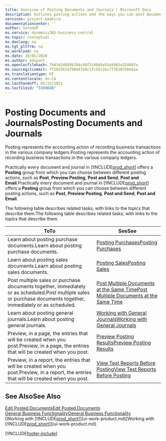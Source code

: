 ```yaml
---
title: Overview of Posting Documents and Journals | Microsoft Docs
description: Outlines posting actions and the ways you can post documents and journals.
services: project-madeira
documentationcenter: ''
author: SorenGP
ms.service: dynamics365-business-central
ms.topic: conceptual
ms.devlang: na
ms.tgt_pltfrm: na
ms.workload: na
ms.date: 10/01/2020
ms.author: edupont
ms.openlocfilehash: 794342d893b784c40f314b65e53a5d65a32489fa
ms.sourcegitcommit: ff2b55b7e790447e0c1fcd5c2ec7f7610338ebaa
ms.translationtype: HT
ms.contentlocale: en-CA
ms.lasthandoff: 02/15/2021
ms.locfileid: "5389608"
---
```

# <a name="posting-documents-and-journals"></a><span data-ttu-id="14221-103">Posting Documents and Journals</span><span class="sxs-lookup"><span data-stu-id="14221-103">Posting Documents and Journals</span></span>
<span data-ttu-id="14221-104">Posting represents the accounting action of recording business transactions in the various company ledgers.</span><span class="sxs-lookup"><span data-stu-id="14221-104">Posting represents the accounting action of recording business transactions in the various company ledgers.</span></span>

<span data-ttu-id="14221-105">Practically every document and journal in [!INCLUDE[prod_short](includes/prod_short.md)] offers a **Posting** group from which you can choose between different posting actions, such as **Post**, **Preview Posting**, **Post and Send**, **Post and Email**.</span><span class="sxs-lookup"><span data-stu-id="14221-105">Practically every document and journal in [!INCLUDE[prod_short](includes/prod_short.md)] offers a **Posting** group from which you can choose between different posting actions, such as **Post**, **Preview Posting**, **Post and Send**, **Post and Email**.</span></span>

<span data-ttu-id="14221-106">The following table describes related tasks, with links to the topics that describe them.</span><span class="sxs-lookup"><span data-stu-id="14221-106">The following table describes related tasks, with links to the topics that describe them.</span></span>

| <span data-ttu-id="14221-107">To</span><span class="sxs-lookup"><span data-stu-id="14221-107">To</span></span> | <span data-ttu-id="14221-108">See</span><span class="sxs-lookup"><span data-stu-id="14221-108">See</span></span> |
| --- | --- |
| <span data-ttu-id="14221-109">Learn about posting purchase documents.</span><span class="sxs-lookup"><span data-stu-id="14221-109">Learn about posting purchase documents.</span></span> |[<span data-ttu-id="14221-110">Posting Purchases</span><span class="sxs-lookup"><span data-stu-id="14221-110">Posting Purchases</span></span>](ui-post-purchases.md) |
| <span data-ttu-id="14221-111">Learn about posting sales documents.</span><span class="sxs-lookup"><span data-stu-id="14221-111">Learn about posting sales documents.</span></span> |[<span data-ttu-id="14221-112">Posting Sales</span><span class="sxs-lookup"><span data-stu-id="14221-112">Posting Sales</span></span>](ui-post-sales.md) |
| <span data-ttu-id="14221-113">Post multiple sales or purchase documents together, immediately or as scheduled.</span><span class="sxs-lookup"><span data-stu-id="14221-113">Post multiple sales or purchase documents together, immediately or as scheduled.</span></span>|[<span data-ttu-id="14221-114">Post Multiple Documents at the Same Time</span><span class="sxs-lookup"><span data-stu-id="14221-114">Post Multiple Documents at the Same Time</span></span>](ui-batch-posting.md)|
| <span data-ttu-id="14221-115">Learn about posting general journals.</span><span class="sxs-lookup"><span data-stu-id="14221-115">Learn about posting general journals.</span></span> |[<span data-ttu-id="14221-116">Working with General Journals</span><span class="sxs-lookup"><span data-stu-id="14221-116">Working with General Journals</span></span>](ui-work-general-journals.md) |
| <span data-ttu-id="14221-117">Preview, in a page, the entries that will be created when you post.</span><span class="sxs-lookup"><span data-stu-id="14221-117">Preview, in a page, the entries that will be created when you post.</span></span> |[<span data-ttu-id="14221-118">Preview Posting Results</span><span class="sxs-lookup"><span data-stu-id="14221-118">Preview Posting Results</span></span>](ui-how-preview-post-results.md) |
| <span data-ttu-id="14221-119">Preview, in a report, the entries that will be created when you post.</span><span class="sxs-lookup"><span data-stu-id="14221-119">Preview, in a report, the entries that will be created when you post.</span></span> |[<span data-ttu-id="14221-120">View Test Reports Before Posting</span><span class="sxs-lookup"><span data-stu-id="14221-120">View Test Reports Before Posting</span></span>](ui-how-view-test-reports-posting.md) |

## <a name="see-also"></a><span data-ttu-id="14221-121">See Also</span><span class="sxs-lookup"><span data-stu-id="14221-121">See Also</span></span>
[<span data-ttu-id="14221-122">Edit Posted Documents</span><span class="sxs-lookup"><span data-stu-id="14221-122">Edit Posted Documents</span></span>](across-edit-posted-document.md)  
[<span data-ttu-id="14221-123">General Business Functionality</span><span class="sxs-lookup"><span data-stu-id="14221-123">General Business Functionality</span></span>](ui-across-business-areas.md)  
<span data-ttu-id="14221-124">[Working with [!INCLUDE[prod_short](includes/prod_short.md)]](ui-work-product.md)</span><span class="sxs-lookup"><span data-stu-id="14221-124">[Working with [!INCLUDE[prod_short](includes/prod_short.md)]](ui-work-product.md)</span></span>


[!INCLUDE[footer-include](includes/footer-banner.md)]